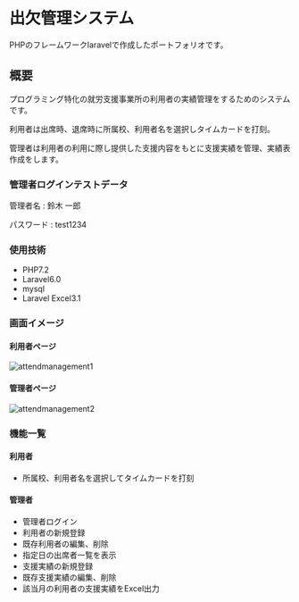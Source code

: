 # 出欠管理システム
PHPのフレームワークlaravelで作成したポートフォリオです。

## 概要
プログラミング特化の就労支援事業所の利用者の実績管理をするためのシステムです。

利用者は出席時、退席時に所属校、利用者名を選択しタイムカードを打刻。

管理者は利用者の利用に際し提供した支援内容をもとに支援実績を管理、実績表作成をします。

### 管理者ログインテストデータ
管理者名 : 鈴木 一郎

パスワード : test1234

### 使用技術
* PHP7.2
* Laravel6.0
* mysql
* Laravel Excel3.1

### 画面イメージ
#### 利用者ページ

![attendmanagement1](https://user-images.githubusercontent.com/73512554/110243434-ac2aa100-7f9d-11eb-8314-56c0ad0da682.JPG)

#### 管理者ページ

![attendmanagement2](https://user-images.githubusercontent.com/73512554/110243525-1d6a5400-7f9e-11eb-9968-359bddb96d81.JPG)

### 機能一覧
#### 利用者
* 所属校、利用者名を選択してタイムカードを打刻
#### 管理者
* 管理者ログイン
* 利用者の新規登録
* 既存利用者の編集、削除
* 指定日の出席者一覧を表示
* 支援実績の新規登録
* 既存支援実績の編集、削除
* 該当月の利用者の支援実績をExcel出力
